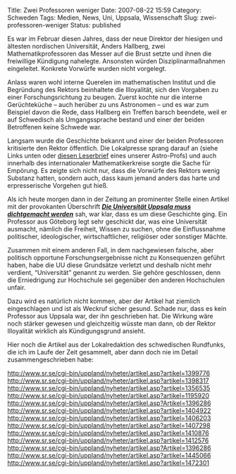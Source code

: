 Title: Zwei Professoren weniger
Date: 2007-08-22 15:59
Category: Schweden
Tags: Medien, News, Uni, Uppsala, Wissenschaft
Slug: zwei-professoren-weniger
Status: published

Es war im Februar diesen Jahres, dass der neue Direktor der hiesigen und
ältesten nordischen Universität, Anders Hallberg, zwei
Mathematikprofessoren das Messer auf die Brust setzte und ihnen die
freiwillige Kündigung nahelegte. Ansonsten würden Disziplinarmaßnahmen
eingeleitet. Konkrete Vorwürfe wurden nicht vorgelegt.

Anlass waren wohl interne Querelen im mathematischen Institut und die
Begründung des Rektors beinhaltete die Illoyalität, sich den Vorgaben zu
einer Forschungsrichtung zu beugen. Zuerst kochte nur die interne
Gerüchteküche – auch herüber zu uns Astronomen – und es war zum Beispiel
davon die Rede, dass Hallberg ein Treffen barsch beendete, weil er auf
Schwedisch als Umgangssprache bestand und einer der beiden Betroffenen
keine Schwede war.

Langsam wurde die Geschichte bekannt und einer der beiden Professoren
kritisierte den Rektor öffentlich. Die Lokalpresse sprang darauf an
(siehe Links unten oder [diesen
Leserbrief](http://www2.unt.se/printarticle/0,1842,MC=2-AV_ID=614655-SC_ID=28,00.html)
eines unserer Astro-Profs) und auch innerhalb des internationaler
Mathematikerkreise sorgte die Sache für Empörung. Es zeigte sich nicht
nur, dass die Vorwürfe des Rektors wenig Substanz hatten, sondern auch,
dass kaum jemand anders das harte und erpresserische Vorgehen gut hieß.

Als ich heute morgen dann in der Zeitung an prominenter Stelle einen
Artikel mit der provokanten Überschrift [***Die Universität Uppsala muss
dichtgemacht
werden***](http://www.dn.se/DNet/jsp/polopoly.jsp?d=572&a=683343) sah,
war klar, dass es um diese Geschichte ging. Ein Professor aus Göteborg
legt sehr geschickt dar, was eine Universität ausmacht, nämlich die
Freiheit, Wissen zu suchen, ohne die Einflussnahme politischer,
ideologischer, wirtschaftlicher, religiöser oder sonstiger Mächte.

Zusammen mit einem anderen Fall, in dem nachgewiesen falsche, aber
politisch opportune Forschungsergebnisse nicht zu Konsequenzen geführt
haben, habe die UU diese Grundsätze verletzt und deshalb nicht mehr
verdient, “Universität” genannt zu werden. Sie gehöre geschlossen, denn
die Erniedrigung zur Hochschule sei gegenüber den anderen Hochschulen
unfair.

Dazu wird es natürlich nicht kommen, aber der Artikel hat ziemlich
eingeschlagen und ist als Weckruf sicher gesund. Schade nur, dass es
kein Professor aus Uppsala war, der ihn geschrieben hat. Die Wirkung
wäre noch stärker gewesen und gleichzeitig wüsste man dann, ob der
Rektor Illoyalität wirklich als Kündigungsgrund ansieht.

<!--more Zur Liste mit schwedischen Artikeln zum Thema &raquo; -->

Hier noch die Artikel aus der Lokalredaktion des schwedischen Rundfunks,
die ich im Laufe der Zeit gesammelt, aber dann doch nie im Detail
zusammengeschrieben habe:

http://www.sr.se/cgi-bin/uppland/nyheter/artikel.asp?artikel=1399776  
http://www.sr.se/cgi-bin/uppland/nyheter/artikel.asp?artikel=1398317  
http://www.sr.se/cgi-bin/uppland/nyheter/artikel.asp?artikel=1356535  
http://www.sr.se/cgi-bin/uppland/nyheter/artikel.asp?artikel=1195920  
http://www.sr.se/cgi-bin/uppland/nyheter/artikel.asp?Artikel=1396286  
http://www.sr.se/cgi-bin/uppland/nyheter/artikel.asp?artikel=1404922  
http://www.sr.se/cgi-bin/uppland/nyheter/artikel.asp?artikel=1406203  
http://www.sr.se/cgi-bin/uppland/nyheter/artikel.asp?artikel=1407298  
http://www.sr.se/cgi-bin/uppland/nyheter/artikel.asp?artikel=1410876  
http://www.sr.se/cgi-bin/uppland/nyheter/artikel.asp?artikel=1412576  
http://www.sr.se/cgi-bin/uppland/nyheter/artikel.asp?Artikel=1396286  
http://www.sr.se/cgi-bin/uppland/nyheter/artikel.asp?artikel=1445066  
http://www.sr.se/cgi-bin/uppland/nyheter/artikel.asp?artikel=1472301


